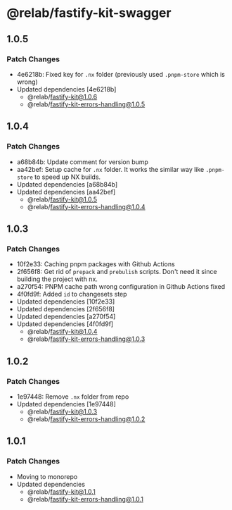 # @relab/fastify-kit-swagger

## 1.0.5

### Patch Changes

-   4e6218b: Fixed key for `.nx` folder (previously used `.pnpm-store` which is wrong)
-   Updated dependencies [4e6218b]
    -   @relab/fastify-kit@1.0.6
    -   @relab/fastify-kit-errors-handling@1.0.5

## 1.0.4

### Patch Changes

-   a68b84b: Update comment for version bump
-   aa42bef: Setup cache for `.nx` folder.
    It works the similar way like `.pnpm-store` to speed up NX builds.
-   Updated dependencies [a68b84b]
-   Updated dependencies [aa42bef]
    -   @relab/fastify-kit@1.0.5
    -   @relab/fastify-kit-errors-handling@1.0.4

## 1.0.3

### Patch Changes

-   10f2e33: Caching pnpm packages with Github Actions
-   2f656f8: Get rid of `prepack` and `prebulish` scripts. Don't need it since building the project with nx.
-   a270f54: PNPM cache path wrong configuration in Github Actions fixed
-   4f0fd9f: Added `id` to changesets step
-   Updated dependencies [10f2e33]
-   Updated dependencies [2f656f8]
-   Updated dependencies [a270f54]
-   Updated dependencies [4f0fd9f]
    -   @relab/fastify-kit@1.0.4
    -   @relab/fastify-kit-errors-handling@1.0.3

## 1.0.2

### Patch Changes

-   1e97448: Remove `.nx` folder from repo
-   Updated dependencies [1e97448]
    -   @relab/fastify-kit@1.0.3
    -   @relab/fastify-kit-errors-handling@1.0.2

## 1.0.1

### Patch Changes

-   Moving to monorepo
-   Updated dependencies
    -   @relab/fastify-kit@1.0.1
    -   @relab/fastify-kit-errors-handling@1.0.1
